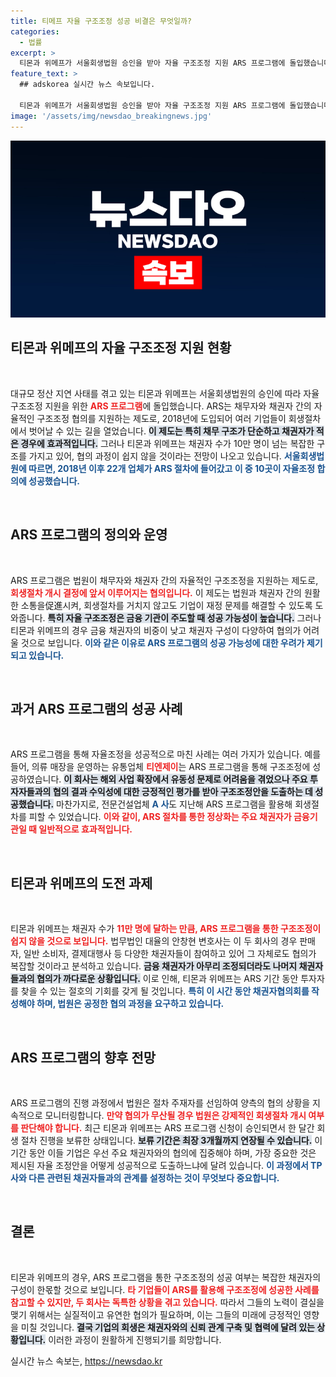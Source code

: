 ```yaml
---
title: 티메프 자율 구조조정 성공 비결은 무엇일까?
categories:
  - 법률
excerpt: >
  티몬과 위메프가 서울회생법원 승인을 받아 자율 구조조정 지원 ARS 프로그램에 돌입했습니다. 그러나, 11만 명의 다양한 채권자와의 협의가 쉽지 않을 것이라는 우려가 제기되고 있습니다. 과연 이들 기업은 회생의 기회를 잡을 수 있을까요?
feature_text: >
  ## adskorea 실시간 뉴스 속보입니다.

  티몬과 위메프가 서울회생법원 승인을 받아 자율 구조조정 지원 ARS 프로그램에 돌입했습니다. 그러나, 11만 명의 다양한 채권자와의 협의가 쉽지 않을 것이라는 우려가 제기되고 있습니다. 과연 이들 기업은 회생의 기회를 잡을 수 있을까요?
image: '/assets/img/newsdao_breakingnews.jpg'
---
```


<p><img src="/assets/img/newsdao_breakingnews.jpg" alt="adskorea 속보" /></p>

<h2 data-ke-size="size26">티몬과 위메프의 자율 구조조정 지원 현황</h2>

<p data-ke-size="size16">&nbsp;</p>

<p>대규모 정산 지연 사태를 겪고 있는 티몬과 위메프는 서울회생법원의 승인에 따라 자율 구조조정 지원을 위한 <b><span style="color: #ee2323;">ARS 프로그램</span></b>에 돌입했습니다. ARS는 채무자와 채권자 간의 자율적인 구조조정 협의를 지원하는 제도로, 2018년에 도입되어 여러 기업들이 회생절차에서 벗어날 수 있는 길을 열었습니다. <b><span style="background-color: #21538527;">이 제도는 특히 채무 구조가 단순하고 채권자가 적은 경우에 효과적입니다.</span></b> 그러나 티몬과 위메프는 채권자 수가 10만 명이 넘는 복잡한 구조를 가지고 있어, 협의 과정이 쉽지 않을 것이라는 전망이 나오고 있습니다. <b><span style="color: #1a5490;">서울회생법원에 따르면, 2018년 이후 22개 업체가 ARS 절차에 들어갔고 이 중 10곳이 자율조정 합의에 성공했습니다.</span></b> </p>

<p data-ke-size="size16">&nbsp;</p>

<h2 data-ke-size="size26">ARS 프로그램의 정의와 운영</h2>

<p data-ke-size="size16">&nbsp;</p>

<p>ARS 프로그램은 법원이 채무자와 채권자 간의 자율적인 구조조정을 지원하는 제도로, <b><span style="color: #ee2323;">회생절차 개시 결정에 앞서 이루어지는 협의입니다.</span></b> 이 제도는 법원과 채권자 간의 원활한 소통을促進시켜, 회생절차를 거치지 않고도 기업이 재정 문제를 해결할 수 있도록 도와줍니다. <b><span style="background-color: #21538527;">특히 자율 구조조정은 금융 기관이 주도할 때 성공 가능성이 높습니다.</span></b> 그러나 티몬과 위메프의 경우 금융 채권자의 비중이 낮고 채권자 구성이 다양하여 협의가 어려울 것으로 보입니다. <b><span style="color: #1a5490;">이와 같은 이유로 ARS 프로그램의 성공 가능성에 대한 우려가 제기되고 있습니다.</span></b></p>

<p data-ke-size="size16">&nbsp;</p>

<h2 data-ke-size="size26">과거 ARS 프로그램의 성공 사례</h2>

<p data-ke-size="size16">&nbsp;</p>

<p>ARS 프로그램을 통해 자율조정을 성공적으로 마친 사례는 여러 가지가 있습니다. 예를 들어, 의류 매장을 운영하는 유통업체 <b><span style="color: #ee2323;">티엔제이</span></b>는 ARS 프로그램을 통해 구조조정에 성공하였습니다. <b><span style="background-color: #21538527;">이 회사는 해외 사업 확장에서 유동성 문제로 어려움을 겪었으나 주요 투자자들과의 협의 결과 수익성에 대한 긍정적인 평가를 받아 구조조정안을 도출하는 데 성공했습니다.</span></b> 마찬가지로, 전문건설업체 <b><span style="color: #1a5490;">A 사</span></b>도 지난해 ARS 프로그램을 활용해 회생절차를 피할 수 있었습니다. <b><span style="color: #ee2323;">이와 같이, ARS 절차를 통한 정상화는 주요 채권자가 금융기관일 때 일반적으로 효과적입니다.</span></b></p>

<p data-ke-size="size16">&nbsp;</p>

<h2 data-ke-size="size26">티몬과 위메프의 도전 과제</h2>

<p data-ke-size="size16">&nbsp;</p>

<p>티몬과 위메프는 채권자 수가 <b><span style="color: #ee2323;">11만 명에 달하는 만큼, ARS 프로그램을 통한 구조조정이 쉽지 않을 것으로 보입니다.</span></b> 법무법인 대율의 안창현 변호사는 이 두 회사의 경우 판매자, 일반 소비자, 결제대행사 등 다양한 채권자들이 참여하고 있어 그 자체로도 협의가 복잡할 것이라고 분석하고 있습니다. <b><span style="background-color: #21538527;">금융 채권자가 아무리 조정되더라도 나머지 채권자들과의 협의가 까다로운 상황입니다.</span></b> 이로 인해, 티몬과 위메프는 ARS 기간 동안 투자자를 찾을 수 있는 절호의 기회를 갖게 될 것입니다. <b><span style="color: #1a5490;">특히 이 시간 동안 채권자협의회를 작성해야 하며, 법원은 공정한 협의 과정을 요구하고 있습니다.</span></b></p>

<p data-ke-size="size16">&nbsp;</p>

<h2 data-ke-size="size26">ARS 프로그램의 향후 전망</h2>

<p data-ke-size="size16">&nbsp;</p>

<p>ARS 프로그램의 진행 과정에서 법원은 절차 주재자를 선임하여 양측의 협의 상황을 지속적으로 모니터링합니다. <b><span style="color: #ee2323;">만약 협의가 무산될 경우 법원은 강제적인 회생절차 개시 여부를 판단해야 합니다.</span></b> 최근 티몬과 위메프는 ARS 프로그램 신청이 승인되면서 한 달간 회생 절차 진행을 보류한 상태입니다. <b><span style="background-color: #21538527;">보류 기간은 최장 3개월까지 연장될 수 있습니다.</span></b> 이 기간 동안 이들 기업은 우선 주요 채권자와의 협의에 집중해야 하며, 가장 중요한 것은 제시된 자율 조정안을 어떻게 성공적으로 도출하느냐에 달려 있습니다. <b><span style="color: #1a5490;">이 과정에서 TP사와 다른 관련된 채권자들과의 관계를 설정하는 것이 무엇보다 중요합니다.</span></b></p>

<p data-ke-size="size16">&nbsp;</p>

<h2 data-ke-size="size26">결론</h2>

<p data-ke-size="size16">&nbsp;</p>

<p>티몬과 위메프의 경우, ARS 프로그램을 통한 구조조정의 성공 여부는 복잡한 채권자의 구성이 한몫할 것으로 보입니다. <b><span style="color: #ee2323;">타 기업들이 ARS를 활용해 구조조정에 성공한 사례를 참고할 수 있지만, 두 회사는 독특한 상황을 겪고 있습니다.</span></b> 따라서 그들의 노력이 결실을 맺기 위해서는 실질적이고 유연한 협의가 필요하며, 이는 그들의 미래에 긍정적인 영향을 미칠 것입니다. <b><span style="background-color: #21538527;">결국 기업의 회생은 채권자와의 신뢰 관계 구축 및 협력에 달려 있는 상황입니다.</span></b> 이러한 과정이 원활하게 진행되기를 희망합니다.</p>
실시간 뉴스 속보는, <a href="https://newsdao.kr" rel="dofollow">https://newsdao.kr</a>


